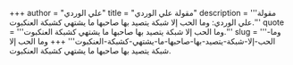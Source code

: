 +++
author = "علي الوردي"
title = "مقولة علي الوردي"
description = '''مقولة علي الوردي: وما الحب إلا شبكة يتصيد بها صاحبها ما يشتهي كشبكة العنكبوت.'''
quote = '''وما الحب إلا شبكة يتصيد بها صاحبها ما يشتهي كشبكة العنكبوت.'''
slug = '''وما-الحب-إلا-شبكة-يتصيد-بها-صاحبها-ما-يشتهي-كشبكة-العنكبوت'''
+++
وما الحب إلا شبكة يتصيد بها صاحبها ما يشتهي كشبكة العنكبوت.
